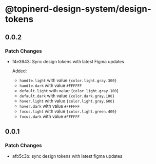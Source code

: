 # @topinerd-design-system/design-tokens

## 0.0.2

### Patch Changes

- f4e3643: Sync design tokens with latest Figma updates

  Added:

  - `handle.light` with value `{color.light.gray.300}`
  - `handle.dark` with value `#FFFFFF`
  - `default.light` with value `{color.light.gray.100}`
  - `default.dark` with value `{color.dark.gray.100}`
  - `hover.light` with value `{color.light.gray.600}`
  - `hover.dark` with value `#FFFFFF`
  - `focus.light` with value `{color.light.green.400}`
  - `focus.dark` with value `#FFFFFF`

## 0.0.1

### Patch Changes

- afb5c3b: sync design tokens with latest figma updates

